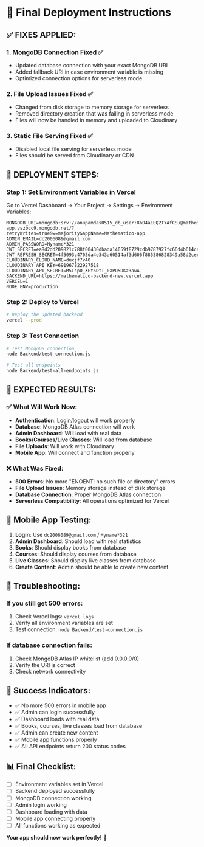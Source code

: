 # 🚀 Final Deployment Instructions

## ✅ **FIXES APPLIED:**

### 1. **MongoDB Connection Fixed** ✅
- Updated database connection with your exact MongoDB URI
- Added fallback URI in case environment variable is missing
- Optimized connection options for serverless mode

### 2. **File Upload Issues Fixed** ✅
- Changed from disk storage to memory storage for serverless
- Removed directory creation that was failing in serverless mode
- Files will now be handled in memory and uploaded to Cloudinary

### 3. **Static File Serving Fixed** ✅
- Disabled local file serving for serverless mode
- Files should be served from Cloudinary or CDN

## 🚀 **DEPLOYMENT STEPS:**

### Step 1: Set Environment Variables in Vercel
Go to Vercel Dashboard → Your Project → Settings → Environment Variables:

```
MONGODB_URI=mongodb+srv://anupamdas0515_db_user:8bO4aEEQ2TYAfCSu@mathematico-app.vszbcc9.mongodb.net/?retryWrites=true&w=majority&appName=Mathematico-app
ADMIN_EMAIL=dc2006089@gmail.com
ADMIN_PASSWORD=Myname*321
JWT_SECRET=ea8d2dd209821c788f00430dbada14059f8729cdb9787927fc66d4b614ce934d8a605ca223405bddd2b4c984ed8490c7c62550d579f1b245754ee2f0c6e6fe33
JWT_REFRESH_SECRET=4f5093c4703da4e343a60514af3d606f885386828349a58d2cec5c6d66bb829b373361b340518abc1011e697cecd71dfcad0a32cc4a1e05a167e11076877f090
CLOUDINARY_CLOUD_NAME=duxjf7v40
CLOUDINARY_API_KEY=691967822927518
CLOUDINARY_API_SECRET=M5LspD_XGt5DtI_0XPQ5DKz3awA
BACKEND_URL=https://mathematico-backend-new.vercel.app
VERCEL=1
NODE_ENV=production
```

### Step 2: Deploy to Vercel
```bash
# Deploy the updated backend
vercel --prod
```

### Step 3: Test Connection
```bash
# Test MongoDB connection
node Backend/test-connection.js

# Test all endpoints
node Backend/test-all-endpoints.js
```

## 🎯 **EXPECTED RESULTS:**

### ✅ **What Will Work Now:**
- **Authentication**: Login/logout will work properly
- **Database**: MongoDB Atlas connection will work
- **Admin Dashboard**: Will load with real data
- **Books/Courses/Live Classes**: Will load from database
- **File Uploads**: Will work with Cloudinary
- **Mobile App**: Will connect and function properly

### ❌ **What Was Fixed:**
- **500 Errors**: No more "ENOENT: no such file or directory" errors
- **File Upload Issues**: Memory storage instead of disk storage
- **Database Connection**: Proper MongoDB Atlas connection
- **Serverless Compatibility**: All operations optimized for Vercel

## 📱 **Mobile App Testing:**

1. **Login**: Use `dc2006089@gmail.com` / `Myname*321`
2. **Admin Dashboard**: Should load with real statistics
3. **Books**: Should display books from database
4. **Courses**: Should display courses from database
5. **Live Classes**: Should display live classes from database
6. **Create Content**: Admin should be able to create new content

## 🔧 **Troubleshooting:**

### If you still get 500 errors:
1. Check Vercel logs: `vercel logs`
2. Verify all environment variables are set
3. Test connection: `node Backend/test-connection.js`

### If database connection fails:
1. Check MongoDB Atlas IP whitelist (add 0.0.0.0/0)
2. Verify the URI is correct
3. Check network connectivity

## 🎉 **Success Indicators:**

- ✅ No more 500 errors in mobile app
- ✅ Admin can login successfully
- ✅ Dashboard loads with real data
- ✅ Books, courses, live classes load from database
- ✅ Admin can create new content
- ✅ Mobile app functions properly
- ✅ All API endpoints return 200 status codes

## 📊 **Final Checklist:**

- [ ] Environment variables set in Vercel
- [ ] Backend deployed successfully
- [ ] MongoDB connection working
- [ ] Admin login working
- [ ] Dashboard loading with data
- [ ] Mobile app connecting properly
- [ ] All functions working as expected

**Your app should now work perfectly!** 🚀
